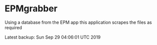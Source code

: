 # EPMgrabber
Using a database from the EPM app this application scrapes the files as required


Latest backup: Sun Sep 29 04:06:01 UTC 2019
